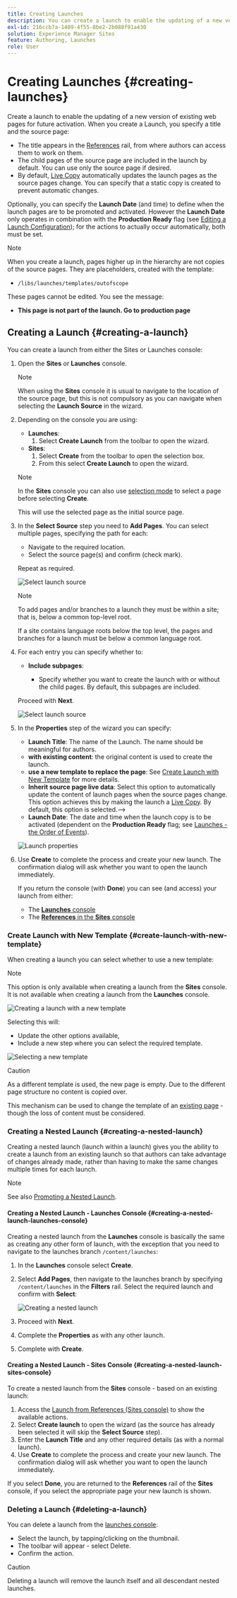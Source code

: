 ```yaml
---
title: Creating Launches
description: You can create a launch to enable the updating of a new version of existing web pages for future activation.
exl-id: 216ccb7a-1409-4f55-8be2-2b088f91a430
solution: Experience Manager Sites
feature: Authoring, Launches
role: User
---
```

# Creating Launches {#creating-launches}

Create a launch to enable the updating of a new version of existing web pages for future activation. When you create a Launch, you specify a title and the source page:

* The title appears in the [References](/help/sites-cloud/authoring/sites-console/console-side-panel.md#references) rail, from where authors can access them to work on them.
* The child pages of the source page are included in the launch by default. You can use only the source page if desired.
* By default, [Live Copy](/help/sites-cloud/administering/msm/overview.md) automatically updates the launch pages as the source pages change. You can specify that a static copy is created to prevent automatic changes.

Optionally, you can specify the **Launch Date** (and time) to define when the launch pages are to be promoted and activated. However the **Launch Date** only operates in combination with the **Production Ready** flag (see [Editing a Launch Configuration](/help/sites-cloud/authoring/launches/editing.md#editing-a-launch-configuration)); for the actions to actually occur automatically, both must be set.

>[!NOTE]
>
>When you create a launch, pages higher up in the hierarchy are not copies of the source pages. They are placeholders, created with the template:
>
>* `/libs/launches/templates/outofscope`
>
>These pages cannot be edited. You see the message: 
>
>* **This page is not part of the launch. Go to production page**

## Creating a Launch {#creating-a-launch}

You can create a launch from either the Sites or Launches console:

1. Open the **Sites** or **Launches** console.

   >[!NOTE]
   >
   >When using the **Sites** console it is usual to navigate to the location of the source page, but this is not compulsory as you can navigate when selecting the **Launch Source** in the wizard.

1. Depending on the console you are using:
    * **Launches**:
        1. Select **Create Launch** from the toolbar to open the wizard.
    * **Sites**:
        1. Select **Create** from the toolbar to open the selection box.
        1. From this select **Create Launch** to open the wizard.

   >[!NOTE]
   >
   >In the **Sites** console you can also use [selection mode](/help/sites-cloud/authoring/basic-handling.md#viewing-and-selecting-resources) to select a page before selecting **Create**.
   >
   >This will use the selected page as the initial source page.

1. In the **Select Source** step you need to **Add Pages**. You can select multiple pages, specifying the path for each:
    * Navigate to the required location.
    * Select the source page(s) and confirm (check mark).

   Repeat as required.

   ![Select launch source](/help/sites-cloud/authoring/assets/launches-select-source.png)

   >[!NOTE]
   >
   >To add pages and/or branches to a launch they must be within a site; that is, below a common top-level root.
   >
   >If a site contains language roots below the top level, the pages and branches for a launch must be below a common language root.

1. For each entry you can specify whether to:

    * **Include subpages**:

        * Specify whether you want to create the launch with or without the child pages.  By default, this subpages are included.

   Proceed with **Next**.

   ![Select launch source](/help/sites-cloud/authoring/assets/launches-select-source-2.png)

1. In the **Properties** step of the wizard you can specify:

    * **Launch Title**: The name of the Launch. The name should be meaningful for authors.
    * **with existing content**: the original content is used to create the launch.
    * **use a new template to replace the page**: See [Create Launch with New Template](#create-launch-with-new-template) for more details.
    * **Inherit source page live data**: Select this option to automatically update the content of launch pages when the source pages change. This option achieves this by making the launch a [Live Copy](/help/sites-cloud/administering/msm/overview.md). By default, this option is selected.-->
    * **Launch Date**: The date and time when the launch copy is to be activated (dependent on the **Production Ready** flag; see [Launches - the Order of Events](/help/sites-cloud/authoring/launches/overview.md#launches-the-order-of-events)).

   ![Launch properties](/help/sites-cloud/authoring/assets/launches-properties.png)

1. Use **Create** to complete the process and create your new launch. The confirmation dialog will ask whether you want to open the launch immediately.

   If you return the console (with **Done**) you can see (and access) your launch from either:

    * The [**Launches** console](/help/sites-cloud/authoring/launches/overview.md#the-launches-console)
    * The [**References** in the **Sites** console](/help/sites-cloud/authoring/launches/overview.md#launches-in-references-sites-console)

### Create Launch with New Template {#create-launch-with-new-template}

When creating a launch you can select whether to use a new template:

>[!NOTE]
>
>This option is only available when creating a launch from the **Sites** console. It is not available when creating a launch from the **Launches** console.

![Creating a launch with a new template](/help/sites-cloud/authoring/assets/launches-create-new-template.png)

Selecting this will:

* Update the other options available,
* Include a new step where you can select the required template.

![Selecting a new template](/help/sites-cloud/authoring/assets/launches-select-template.png)

>[!CAUTION]
>
>As a different template is used, the new page is empty. Due to the different page structure no content is copied over.
>
>This mechanism can be used to change the template of an [existing page](/help/sites-cloud/authoring/sites-console/creating-pages.md#creating-a-new-page) - though the loss of content must be considered.

### Creating a Nested Launch {#creating-a-nested-launch}

Creating a nested launch (launch within a launch) gives you the ability to create a launch from an existing launch so that authors can take advantage of changes already made, rather than having to make the same changes multiple times for each launch.

>[!NOTE]
>
>See also [Promoting a Nested Launch](/help/sites-cloud/authoring/launches/promoting.md#promoting-a-nested-launch).

#### Creating a Nested Launch - Launches Console {#creating-a-nested-launch-launches-console}

Creating a nested launch from the **Launches** console is basically the same as creating any other form of launch, with the exception that you need to navigate to the launches branch `/content/launches`:

1. In the **Launches** console select **Create**.
1. Select **Add Pages**, then navigate to the launches branch by specifying `/content/launches` in the **Filters** rail. Select the required launch and confirm with **Select**:

   ![Creating a nested launch](/help/sites-cloud/authoring/assets/launches-create-nested.png)

1. Proceed with **Next**.

1. Complete the **Properties** as with any other launch.

1. Complete with **Create**.

#### Creating a Nested Launch - Sites Console {#creating-a-nested-launch-sites-console}

To create a nested launch from the **Sites** console - based on an existing launch:

1. Access the [Launch from References (Sites console)](/help/sites-cloud/authoring/launches/overview.md#launches-in-references-sites-console) to show the available actions.
1. Select **Create launch** to open the wizard (as the source has already been selected it will skip the **Select Source** step).
1. Enter the **Launch Title** and any other required details (as with a normal launch).
1. Use **Create** to complete the process and create your new launch. The confirmation dialog will ask whether you want to open the launch immediately.

If you select **Done**, you are returned to the **References** rail of the **Sites** console, if you select the appropriate page your new launch is shown.

### Deleting a Launch {#deleting-a-launch}

You can delete a launch from the [launches console](/help/sites-cloud/authoring/launches/overview.md#the-launches-console):

* Select the launch, by tapping/clicking on the thumbnail.
* The toolbar will appear - select Delete.
* Confirm the action.

>[!CAUTION]
>
>Deleting a launch will remove the launch itself and all descendant nested launches.

